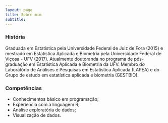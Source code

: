 ```yaml
---
layout: page
title: Sobre mim
subtitle: 
---
```


### História

Graduada em Estatística pela Universidade Federal de Juiz de Fora (2015) e mestrado em Estatística Aplicada e Biometria pela Universidade Federal de Viçosa - UFV (2017). 
Atualmente doutoranda no programa de pós-graduação em Estatística Aplicada e Biometria da UFV.
Membro do Laboratório de Análises e Pesquisas em Estatística Aplicada (LAPEA) e do Grupo de estudo em estatística aplicada e biometria (GESTBIO). 

### Competências
- Conhecimentos básico em programação;
- Experiência com a linguagem R; 
- Análise exploratória de dados;
- Visualização de dados.

